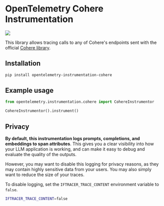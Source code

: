 # OpenTelemetry Cohere Instrumentation

<a href="https://pypi.org/project/opentelemetry-instrumentation-cohere/">
    <img src="https://badge.fury.io/py/opentelemetry-instrumentation-cohere.svg">
</a>

This library allows tracing calls to any of Cohere's endpoints sent with the official [Cohere library](https://github.com/cohere-ai/cohere-python).

## Installation

```bash
pip install opentelemetry-instrumentation-cohere
```

## Example usage

```python
from opentelemetry.instrumentation.cohere import CohereInstrumentor

CohereInstrumentor().instrument()
```

## Privacy

**By default, this instrumentation logs prompts, completions, and embeddings to span attributes**. This gives you a clear visibility into how your LLM application is working, and can make it easy to debug and evaluate the quality of the outputs.

However, you may want to disable this logging for privacy reasons, as they may contain highly sensitive data from your users. You may also simply want to reduce the size of your traces.

To disable logging, set the `IFTRACER_TRACE_CONTENT` environment variable to `false`.

```bash
IFTRACER_TRACE_CONTENT=false
```
